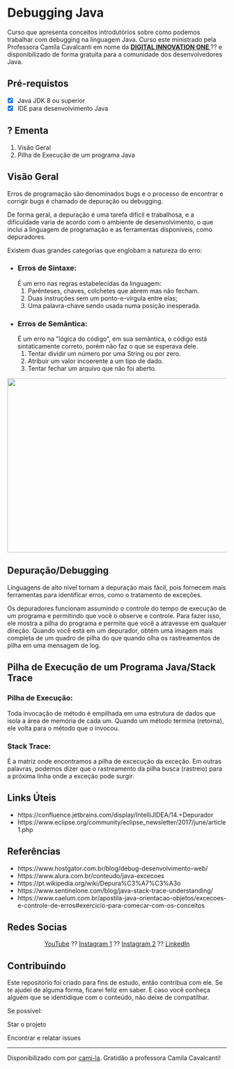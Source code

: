 <h1>Debugging Java</h1>
<p>Curso que apresenta conceitos introdutórios sobre como podemos trabalhar com debugging na linguagem Java. 
Curso este ministrado pela Professora Camila Cavalcanti em nome da <strong> <a href="https://web.digitalinnovation.one/home"> DIGITAL INNOVATION ONE  </a></strong> ?? e disponibilizado de forma gratuita para a comunidade dos desenvolvedores Java.

<h2>
 Pré-requistos
</h2>

- [x] Java JDK 8 ou superior
- [x] IDE para desenvolvimento Java

<h2> ? Ementa</h2>
<ol>
    <li>Visão Geral</li>
    <li>Pilha de Execução de um programa Java</li>
</ol>

<h2>Visão Geral</h2>

<p>Erros de programação são denominados bugs e o processo de encontrar e corrigir bugs é chamado de depuração ou debugging.</p>
<p>De forma geral, a depuração é uma tarefa difícil e trabalhosa, e a dificuldade varia de acordo com o ambiente de desenvolvimento, o que inclui a linguagem de programação e as ferramentas disponíveis, como depuradores.</p>

<p>Existem duas grandes categorias que englobam a natureza do erro:</p>
<ul>
    <li><h3>Erros de Sintaxe:</h3>É um erro nas regras estabelecidas da linguagem:
        <ol>
            <li>Parênteses, chaves, colchetes que abrem mas não fecham.</li>
            <li>Duas instruções sem um ponto-e-vírgula entre elas;</li>
            <li>Uma palavra-chave sendo usada numa posição inesperada.</li>        
        </ol>
    </li>
    <li><h3>Erros de Semântica:</h3>  É um erro na "lógica do código", em sua semântica, o código está sintaticamente correto, porém não faz o que se esperava dele.
        <ol>
            <li>Tentar dividir um número por uma String ou por zero.</li>
            <li>Atribuir um valor incoerente a um tipo de dado.</li>
            <li>Tentar fechar um arquivo que não foi aberto.</li>
        </ol>
    </li>
</ul>

<div align="center">
    <img src="https://media1.giphy.com/media/9o9dh1JRGThC1qxGTJ/giphy.gif?cid=ecf05e47e4eg6hhx3ku1sec3j55c616p31sgn63m6kf0kcmu&rid=giphy.gif&ct=g" width="600" height="400">
</div>

<h2>Depuração/Debugging</h2>
<p>Linguagens de alto nível tornam a depuração mais fácil, pois fornecem mais ferramentas para identificar erros, como o tratamento de exceções. </p>
<p>Os depuradores funcionam assumindo o controle do tempo de execução de um programa e permitindo que você o observe e controle. Para fazer isso, ele mostra a pilha do programa e permite que você a atravesse em qualquer direção. Quando você está em um depurador, obtém uma imagem mais completa de um quadro de pilha do que quando olha os rastreamentos de pilha em uma mensagem de log.</p>

<h2>Pilha de Execução de um Programa Java/Stack Trace</h2>
<p><h3>Pilha de Execução:</h3> Toda invocação de método é empilhada em uma estrutura de dados que isola a área de memória de cada um. Quando um método termina (retorna), ele volta para o método que o invocou.</p>
<p><h3>Stack Trace:</h3> É a matriz onde encontramos a pilha de excecução da exceção. Em outras palavras, podemos dizer que o rastreamento da pilha busca (rastreio) para a próxima linha onde a exceção pode surgir.</p>

<h2> Links Úteis</h2>
<ul>
    <li>https://confluence.jetbrains.com/display/IntelliJIDEA/14.+Depurador</li>
    <li>https://www.eclipse.org/community/eclipse_newsletter/2017/june/article1.php</li>
</ul>

<h2> Referências </h2>
<ul>
    <li>https://www.hostgator.com.br/blog/debug-desenvolvimento-web/</li>
    <li>https://www.alura.com.br/conteudo/java-excecoes</li>
    <li>https://pt.wikipedia.org/wiki/Depura%C3%A7%C3%A3o</li>
    <li>https://www.sentinelone.com/blog/java-stack-trace-understanding/</li>
    <li>https://www.caelum.com.br/apostila-java-orientacao-objetos/excecoes-e-controle-de-erros#exercicio-para-comecar-com-os-conceitos</li>
</ul>

<h2> Redes Socias</h2>
<p align="center">
<a href="https://www.youtube.com/channel/UCqchrwxLd023IrA8KlCpH9g">YouTube</a> ??
<a href="https://www.instagram.com/estudant.i/">Instagram 1</a> ??
<a href="https://www.instagram.com/camimi_la/">Instagram 2</a> ??
<a href="https://www.linkedin.com/in/cami-la/">LinkedIn</a>
</p>


<h2> Contribuindo </h2>

Este repositório foi criado para fins de estudo, então contribua com ele.
Se te ajudei de alguma forma, ficarei feliz em saber. E caso você conheça alguém que se identidique com o conteúdo, não deixe de compatilhar.

Se possível:

  Star o projeto

 Encontrar e relatar issues


------------

Disponibilizado com  por [cami-la](https://www.linkedin.com/in/cami-la/ "cami-la").
Gratidão a professora Camila Cavalcanti!
